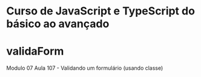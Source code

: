 # Curso de JavaScript e TypeScript do básico ao avançado

# validaForm
Modulo 07
Aula 107 - Validando um formulário (usando classe)
